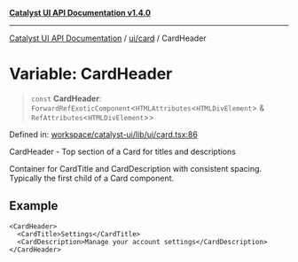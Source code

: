[**Catalyst UI API Documentation v1.4.0**](../../../README.md)

---

[Catalyst UI API Documentation](../../../README.md) / [ui/card](../README.md) / CardHeader

# Variable: CardHeader

> `const` **CardHeader**: `ForwardRefExoticComponent`\<`HTMLAttributes`\<`HTMLDivElement`\> & `RefAttributes`\<`HTMLDivElement`\>\>

Defined in: [workspace/catalyst-ui/lib/ui/card.tsx:86](https://github.com/TheBranchDriftCatalyst/catalyst-ui/blob/main/lib/ui/card.tsx#L86)

CardHeader - Top section of a Card for titles and descriptions

Container for CardTitle and CardDescription with consistent spacing.
Typically the first child of a Card component.

## Example

```tsx
<CardHeader>
  <CardTitle>Settings</CardTitle>
  <CardDescription>Manage your account settings</CardDescription>
</CardHeader>
```
